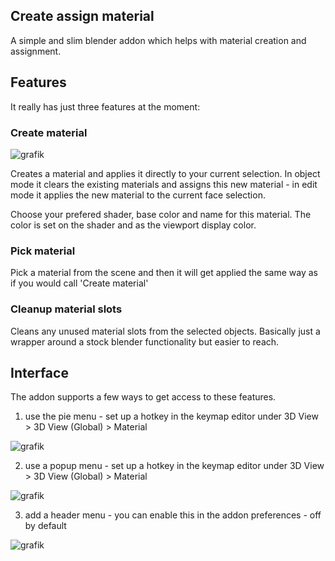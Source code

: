 ## Create assign material 

A simple and slim blender addon which helps with material creation and assignment.


## Features

It really has just three features at the moment:

### Create material

![grafik](https://user-images.githubusercontent.com/13512160/209481281-b8dd0bbc-63b5-4e11-953e-6cae917f57de.png)

Creates a material and applies it directly to your current selection.
In object mode it clears the existing materials and assigns this new material - in edit mode it applies the new material to the current face selection.

Choose your prefered shader, base color and name for this material. The color is set on the shader and as the viewport display color.

### Pick material

Pick a material from the scene and then it will get applied the same way as if you would call 'Create material'

### Cleanup material slots

Cleans any unused material slots from the selected objects. Basically just a wrapper around a stock blender functionality but easier to reach. 

## Interface

The addon supports a few ways to get access to these features. 

1. use the pie menu - set up a hotkey in the keymap editor under 3D View > 3D View (Global) > Material

![grafik](https://user-images.githubusercontent.com/13512160/209481095-e1adc6bf-4e66-4b11-93f4-b41b7e16728d.png)

2. use a popup menu - set up a hotkey in the keymap editor under 3D View > 3D View (Global) > Material

![grafik](https://user-images.githubusercontent.com/13512160/209481205-7f42966e-1a18-463c-abfc-089d4d72b09c.png)

3. add a header menu - you can enable this in the addon preferences - off by default
 
![grafik](https://user-images.githubusercontent.com/13512160/209481221-affeac4f-122c-4ee3-9156-fd595b9c8b9a.png)

